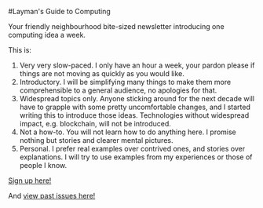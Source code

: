 #Layman's Guide to Computing

Your friendly neighbourhood bite-sized newsletter introducing one computing idea a week.

This is:

1. Very very slow-paced. I only have an hour a week, your pardon please if things are not moving as quickly as you would like.
2. Introductory. I will be simplifying many things to make them more comprehensible to a general audience, no apologies for that.
3. Widespread topics only. Anyone sticking around for the next decade will have to grapple with some pretty uncomfortable changes, and I started writing this to introduce those ideas. Technologies without widespread impact, e.g. blockchain, will not be introduced.
4. Not a how-to. You will not learn how to do anything here. I promise nothing but stories and clearer mental pictures.
5. Personal. I prefer real examples over contrived ones, and stories over explanations. I will try to use examples from my experiences or those of people I know.

[Sign up here!](https://buttondown.email/laymansguide)

And [view past issues here!](https://buttondown.email/laymansguide/archive)
